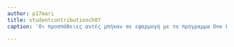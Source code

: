 ```yaml
---
author: p17mari
title: studentcontributionch07
caption: 'Οι προσπάθειες αυτές μπήκαν σε εφαρμογή με το πρόγραμμα One Laptop Per Child όπου είχε σκοπό την παροχή συστημάτων χαμηλού κόστους σε παιδιά τριτοκοσμικών χωρών με σκοπό να δημιουργηθεί μία πρώτη επαφή και αλληλεπίδραση με τον υπολογιστή. Το πρόγραμμα αυτό έχει σαν στόχο την εξοικείωση των παιδιών με το λογισμικό και όχι με το hardware του υπολογιστή. Για να πραγματοποιηθούν οι φιλοδοξίες που είχε ο Alan Kay για το Dynabook είναι ο συνδιασμός της φιλοσοφίας του Dynabook με τις χελώνες ρομπότ (που στο σημερινό τοπίο έχουν την μορφή του lego mindstorms). Δηλαδή το πρόγραμμα θα μπορούσε να δίνει όλα τα κομμάτια για την κατασκευή ενός συστήματος(επεξεργαστή, κάρτα γραφικών, κτλ) και να τα δίνει στο παιδί με την φιλοδοξία της ένωσης τους σε ένα σύστημα-παζλ. Έτσι διατηρείται η φιλοσοφία ανακάλυψης των υπολογιστών από το παιδί όπως ανακαλύπτει τον κόσμο μια ιδέα που συνάδει απόλυτα με το εποικοδομιστικό μοντέλο του Papert. Παρόλα αυτά το πρόγραμμα στην σημερινή του μορφή ακολουθεί το μόττο που είχε αναφέρει ο Kay στην ομιλία του για το  Dynabook "once you are inside of something you can not really see it." '

---
```

